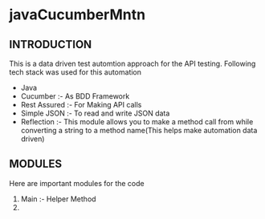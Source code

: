 # javaCucumberMntn
INTRODUCTION
------------

This is a data driven test automtion approach for the API testing. Following tech stack was used for this automation
* Java 
* Cucumber :- As BDD Framework
* Rest Assured :- For Making API calls
* Simple JSON :- To read and write JSON data
* Reflection :- This module allows you to make a method call from while converting a string to a method name(This helps make automation data driven)


MODULES
------------
Here are important modules for the code
1. Main :- Helper Method
2. 
